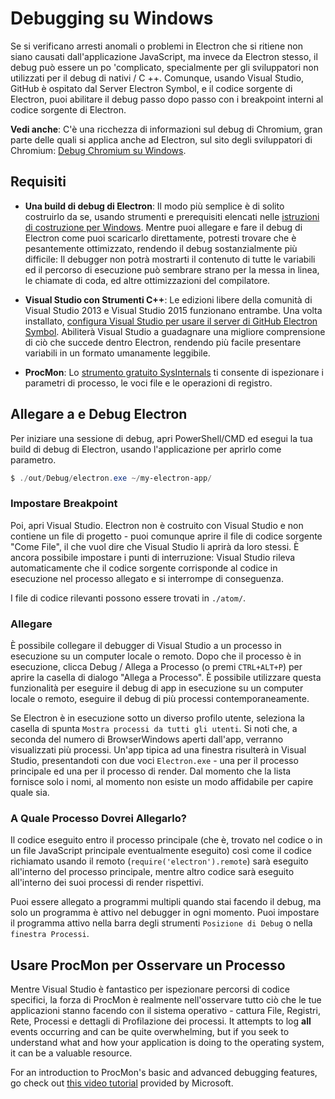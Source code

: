 # Debugging su Windows

Se si verificano arresti anomali o problemi in Electron che si ritiene non siano causati dall'applicazione JavaScript, ma invece da Electron stesso, il debug può essere un po 'complicato, specialmente per gli sviluppatori non utilizzati per il debug di nativi / C ++. Comunque, usando Visual Studio, GitHub è ospitato dal Server Electron Symbol, e il codice sorgente di Electron, puoi abilitare il debug passo dopo passo con i breakpoint interni al codice sorgente di Electron.

**Vedi anche**: C'è una ricchezza di informazioni sul debug di Chromium, gran parte delle quali si applica anche ad Electron, sul sito degli sviluppatori di Chromium: [Debug Chromium su Windows](https://www.chromium.org/developers/how-tos/debugging-on-windows).

## Requisiti

* **Una build di debug di Electron**: Il modo più semplice è di solito costruirlo da se, usando strumenti e prerequisiti elencati nelle [istruzioni di costruzione per Windows](build-instructions-windows.md). Mentre puoi allegare e fare il debug di Electron come puoi scaricarlo direttamente, potresti trovare che è pesantemente ottimizzato, rendendo il debug sostanzialmente più difficile: Il debugger non potrà mostrarti il contenuto di tutte le variabili ed il percorso di esecuzione può sembrare strano per la messa in linea, le chiamate di coda, ed altre ottimizzazioni del compilatore.

* **Visual Studio con Strumenti C++**: Le edizioni libere della comunità di Visual Studio 2013 e Visual Studio 2015 funzionano entrambe. Una volta installato, [configura Visual Studio per usare il server di GitHub Electron Symbol](setting-up-symbol-server.md). Abiliterà Visual Studio a guadagnare una migliore comprensione di ciò che succede dentro Electron, rendendo più facile presentare variabili in un formato umanamente leggibile.

* **ProcMon**: Lo [strumento gratuito SysInternals](https://technet.microsoft.com/en-us/sysinternals/processmonitor.aspx) ti consente di ispezionare i parametri di processo, le voci file e le operazioni di registro.

## Allegare a e Debug Electron

Per iniziare una sessione di debug, apri PowerShell/CMD ed esegui la tua build di debug di Electron, usando l'applicazione per aprirlo come parametro.

```powershell
$ ./out/Debug/electron.exe ~/my-electron-app/
```

### Impostare Breakpoint

Poi, apri Visual Studio. Electron non è costruito con Visual Studio e non contiene un file di progetto - puoi comunque aprire il file di codice sorgente "Come File", il che vuol dire che Visual Studio li aprirà da loro stessi. È ancora possibile impostare i punti di interruzione: Visual Studio rileva automaticamente che il codice sorgente corrisponde al codice in esecuzione nel processo allegato e si interrompe di conseguenza.

I file di codice rilevanti possono essere trovati in `./atom/`.

### Allegare

È possibile collegare il debugger di Visual Studio a un processo in esecuzione su un computer locale o remoto. Dopo che il processo è in esecuzione, clicca Debug / Allega a Processo (o premi `CTRL+ALT+P`) per aprire la casella di dialogo "Allega a Processo". È possibile utilizzare questa funzionalità per eseguire il debug di app in esecuzione su un computer locale o remoto, eseguire il debug di più processi contemporaneamente.

Se Electron è in esecuzione sotto un diverso profilo utente, seleziona la casella di spunta `Mostra processi da tutti gli utenti`. Si noti che, a seconda del numero di BrowserWindows aperti dall'app, verranno visualizzati più processi. Un'app tipica ad una finestra risulterà in Visual Studio, presentandoti con due voci `Electron.exe` - una per il processo principale ed una per il processo di render. Dal momento che la lista fornisce solo i nomi, al momento non esiste un modo affidabile per capire quale sia.

### A Quale Processo Dovrei Allegarlo?

Il codice eseguito entro il processo principale (che è, trovato nel codice o in un file JavaScript principale eventualmente eseguito) così come il codice richiamato usando il remoto (`require('electron').remote`) sarà eseguito all'interno del processo principale, mentre altro codice sarà eseguito all'interno dei suoi processi di render rispettivi.

Puoi essere allegato a programmi multipli quando stai facendo il debug, ma solo un programma è attivo nel debugger in ogni momento. Puoi impostare il programma attivo nella barra degli strumenti `Posizione di Debug` o nella `finestra Processi`.

## Usare ProcMon per Osservare un Processo

Mentre Visual Studio è fantastico per ispezionare percorsi di codice specifici, la forza di ProcMon è realmente nell'osservare tutto ciò che le tue applicazioni stanno facendo con il sistema operativo - cattura File, Registri, Rete, Processi e dettagli di Profilazione dei processi. It attempts to log **all** events occurring and can be quite overwhelming, but if you seek to understand what and how your application is doing to the operating system, it can be a valuable resource.

For an introduction to ProcMon's basic and advanced debugging features, go check out [this video tutorial](https://channel9.msdn.com/shows/defrag-tools/defrag-tools-4-process-monitor) provided by Microsoft.